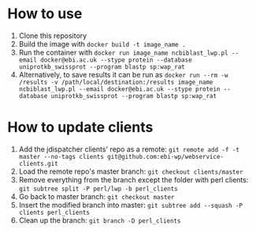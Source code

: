 # How to use

1. Clone this repository
2. Build the image with `docker build -t image_name .`
3. Run the container with `docker run image_name ncbiblast_lwp.pl --email docker@ebi.ac.uk --stype protein --database uniprotkb_swissprot --program blastp sp:wap_rat`
4. Alternatively, to save results it can be run as `docker run --rm -w /results -v /path/local/destination:/results image_name ncbiblast_lwp.pl --email docker@ebi.ac.uk --stype protein --database uniprotkb_swissprot --program blastp sp:wap_rat`

# How to update clients

1. Add the jdispatcher clients' repo as a remote: `git remote add -f -t master --no-tags clients git@github.com:ebi-wp/webservice-clients.git`
2. Load the remote repo's master branch: `git checkout clients/master`
3. Remove everything from the branch except the folder with perl clients: `git subtree split -P perl/lwp -b perl_clients`
4. Go back to master branch: `git checkout master`
5. Insert the modified branch into master: `git subtree add --squash -P clients perl_clients`
6. Clean up the branch: `git branch -D perl_clients`
